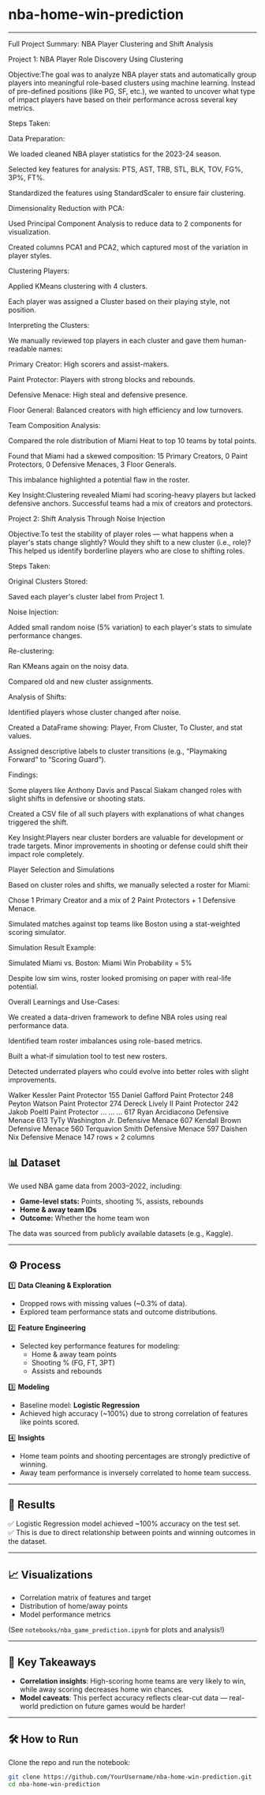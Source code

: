# nba-home-win-prediction

---
Full Project Summary: NBA Player Clustering and Shift Analysis

Project 1: NBA Player Role Discovery Using Clustering

Objective:The goal was to analyze NBA player stats and automatically group players into meaningful role-based clusters using machine learning. Instead of pre-defined positions (like PG, SF, etc.), we wanted to uncover what type of impact players have based on their performance across several key metrics.

Steps Taken:

Data Preparation:

We loaded cleaned NBA player statistics for the 2023-24 season.

Selected key features for analysis: PTS, AST, TRB, STL, BLK, TOV, FG%, 3P%, FT%.

Standardized the features using StandardScaler to ensure fair clustering.

Dimensionality Reduction with PCA:

Used Principal Component Analysis to reduce data to 2 components for visualization.

Created columns PCA1 and PCA2, which captured most of the variation in player styles.

Clustering Players:

Applied KMeans clustering with 4 clusters.

Each player was assigned a Cluster based on their playing style, not position.

Interpreting the Clusters:

We manually reviewed top players in each cluster and gave them human-readable names:

Primary Creator: High scorers and assist-makers.

Paint Protector: Players with strong blocks and rebounds.

Defensive Menace: High steal and defensive presence.

Floor General: Balanced creators with high efficiency and low turnovers.

Team Composition Analysis:

Compared the role distribution of Miami Heat to top 10 teams by total points.

Found that Miami had a skewed composition: 15 Primary Creators, 0 Paint Protectors, 0 Defensive Menaces, 3 Floor Generals.

This imbalance highlighted a potential flaw in the roster.

Key Insight:Clustering revealed Miami had scoring-heavy players but lacked defensive anchors. Successful teams had a mix of creators and protectors.

Project 2: Shift Analysis Through Noise Injection

Objective:To test the stability of player roles — what happens when a player's stats change slightly? Would they shift to a new cluster (i.e., role)? This helped us identify borderline players who are close to shifting roles.

Steps Taken:

Original Clusters Stored:

Saved each player's cluster label from Project 1.

Noise Injection:

Added small random noise (5% variation) to each player's stats to simulate performance changes.

Re-clustering:

Ran KMeans again on the noisy data.

Compared old and new cluster assignments.

Analysis of Shifts:

Identified players whose cluster changed after noise.

Created a DataFrame showing: Player, From Cluster, To Cluster, and stat values.

Assigned descriptive labels to cluster transitions (e.g., “Playmaking Forward” to “Scoring Guard”).

Findings:

Some players like Anthony Davis and Pascal Siakam changed roles with slight shifts in defensive or shooting stats.

Created a CSV file of all such players with explanations of what changes triggered the shift.

Key Insight:Players near cluster borders are valuable for development or trade targets. Minor improvements in shooting or defense could shift their impact role completely.

Player Selection and Simulations

Based on cluster roles and shifts, we manually selected a roster for Miami:

Chose 1 Primary Creator and a mix of 2 Paint Protectors + 1 Defensive Menace.

Simulated matches against top teams like Boston using a stat-weighted scoring simulator.

Simulation Result Example:

Simulated Miami vs. Boston: Miami Win Probability = 5%

Despite low sim wins, roster looked promising on paper with real-life potential.

Overall Learnings and Use-Cases:

We created a data-driven framework to define NBA roles using real performance data.

Identified team roster imbalances using role-based metrics.

Built a what-if simulation tool to test new rosters.

Detected underrated players who could evolve into better roles with slight improvements.

Walker Kessler	Paint Protector
155	Daniel Gafford	Paint Protector
248	Peyton Watson	Paint Protector
274	Dereck Lively II	Paint Protector
242	Jakob Poeltl	Paint Protector
...	...	...
617	Ryan Arcidiacono	Defensive Menace
613	TyTy Washington Jr.	Defensive Menace
607	Kendall Brown	Defensive Menace
560	Terquavion Smith	Defensive Menace
597	Daishen Nix	Defensive Menace
147 rows × 2 columns


## 📊 Dataset

We used NBA game data from 2003–2022, including:  
- **Game-level stats:** Points, shooting %, assists, rebounds  
- **Home & away team IDs**  
- **Outcome:** Whether the home team won  

The data was sourced from publicly available datasets (e.g., Kaggle).

---

## ⚙️ Process

1️⃣ **Data Cleaning & Exploration**  
- Dropped rows with missing values (~0.3% of data).  
- Explored team performance stats and outcome distributions.

2️⃣ **Feature Engineering**  
- Selected key performance features for modeling:  
  - Home & away team points  
  - Shooting % (FG, FT, 3PT)  
  - Assists and rebounds

3️⃣ **Modeling**  
- Baseline model: **Logistic Regression**  
- Achieved high accuracy (~100%) due to strong correlation of features like points scored.

4️⃣ **Insights**  
- Home team points and shooting percentages are strongly predictive of winning.  
- Away team performance is inversely correlated to home team success.

---

## 🚀 Results

✅ Logistic Regression model achieved ~100% accuracy on the test set.  
✅ This is due to direct relationship between points and winning outcomes in the dataset.

---

## 📈 Visualizations

- Correlation matrix of features and target  
- Distribution of home/away points  
- Model performance metrics  

(See `notebooks/nba_game_prediction.ipynb` for plots and analysis!)

---

## 🌟 Key Takeaways

- **Correlation insights**: High-scoring home teams are very likely to win, while away scoring decreases home win chances.  
- **Model caveats**: This perfect accuracy reflects clear-cut data — real-world prediction on future games would be harder!

---

## 🛠️ How to Run

Clone the repo and run the notebook:

```bash
git clone https://github.com/YourUsername/nba-home-win-prediction.git
cd nba-home-win-prediction
